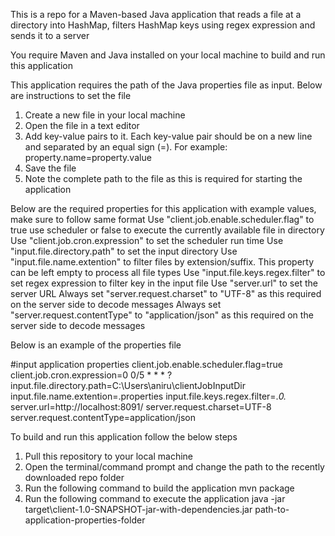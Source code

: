 This is a repo for a Maven-based Java application that reads a file at a directory into HashMap, filters HashMap keys using regex expression and sends it to a server

You require Maven and Java installed on your local machine to build and run this application

This application requires the path of the Java properties file as input. Below are instructions to set the file
1. Create a new file in your local machine
2. Open the file in a text editor
3. Add key-value pairs to it. Each key-value pair should be on a new line and separated by an equal sign (=). For example: property.name=property.value
4. Save the file
5. Note the complete path to the file as this is required for starting the application

Below are the required properties for this application with example values, make sure to follow same format
Use "client.job.enable.scheduler.flag" to true use scheduler or false to execute the currently available file in directory
Use "client.job.cron.expression" to set the scheduler run time
Use "input.file.directory.path" to set the input directory
Use "input.file.name.extention" to filter files by extension/suffix. This property can be left empty to process all file types
Use "input.file.keys.regex.filter" to set regex expression to filter key in the input file
Use "server.url" to set the server URL
Always set "server.request.charset" to "UTF-8" as this required on the server side to decode messages
Always set "server.request.contentType" to "application/json" as this required on the server side to decode messages

Below is an example of the properties file

#input application properties
client.job.enable.scheduler.flag=true
client.job.cron.expression=0 0/5 * * * ?
input.file.directory.path=C:\\Users\\aniru\\clientJobInputDir
input.file.name.extention=.properties
input.file.keys.regex.filter=.*0.*
server.url=http://localhost:8091/
server.request.charset=UTF-8
server.request.contentType=application/json



To build and run this application follow the below steps
1. Pull this repository to your local machine
2. Open the terminal/command prompt and change the path to the recently downloaded repo folder
3. Run the following command to build the application
	mvn package
4. Run the following command to execute the application
	java -jar target\client-1.0-SNAPSHOT-jar-with-dependencies.jar path-to-application-properties-folder
